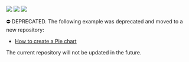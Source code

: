 <!-- default badges list -->
![](https://img.shields.io/endpoint?url=https://codecentral.devexpress.com/api/v1/VersionRange/134061491/14.1.3%2B)
[![](https://img.shields.io/badge/Open_in_DevExpress_Support_Center-FF7200?style=flat-square&logo=DevExpress&logoColor=white)](https://supportcenter.devexpress.com/ticket/details/E3801)
[![](https://img.shields.io/badge/📖_How_to_use_DevExpress_Examples-e9f6fc?style=flat-square)](https://docs.devexpress.com/GeneralInformation/403183)
<!-- default badges end -->

⛔ DEPRECATED. The following example was deprecated and moved to a new repository:

- [How to create a Pie chart](https://github.com/DevExpress-Examples/how-to-create-a-pie-chart-e1189)

The current repository will not be updated in the future.
